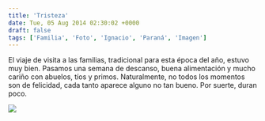 ```yaml
---
title: 'Tristeza'
date: Tue, 05 Aug 2014 02:30:02 +0000
draft: false
tags: ['Familia', 'Foto', 'Ignacio', 'Paraná', 'Imagen']
---
```


El viaje de visita a las familias, tradicional para esta época del año, estuvo muy bien. Pasamos una semana de descanso, buena alimentación y mucho cariño con abuelos, tíos y primos. Naturalmente, no todos los momentos son de felicidad, cada tanto aparece alguno no tan bueno. Por suerte, duran poco. 

[![](https://farm6.staticflickr.com/5595/14645860697_ab1a0f904f_z.jpg)](https://flic.kr/p/ojcS8B)

